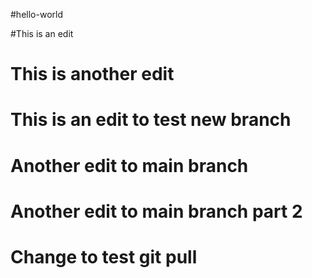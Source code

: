 #hello-world

#This is an edit

# This is another edit

# This is an edit to test new branch

# Another edit to main branch

# Another edit to main branch part 2

# Change to test git pull
